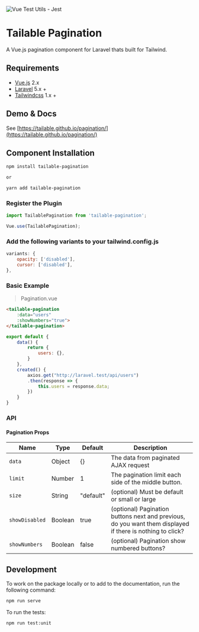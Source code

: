 ![Vue Test Utils - Jest](https://github.com/laravel-vue-tailwind/pagination/workflows/Vue%20Test%20Utils%20-%20Jest/badge.svg)

# Tailable Pagination
A Vue.js pagination component for Laravel thats built for Tailwind.

## Requirements

* [Vue.js](https://vuejs.org/) 2.x
* [Laravel](http://laravel.com/docs/) 5.x +
* [Tailwindcss](https://tailwindcss.com/) 1.x +

## Demo & Docs

See [https://tailable.github.io/pagination/](https://tailable.github.io/pagination/)

## Component Installation

```bash
npm install tailable-pagination

or

yarn add tailable-pagination
```

### Register the Plugin

```javascript
import TailablePagination from 'tailable-pagination';

Vue.use(TailablePagination);
```

### Add the following variants to your tailwind.config.js

```javascript
variants: {
    opacity: ['disabled'],
    cursor: ['disabled'],
},
```

### Basic Example
> Pagination.vue


```html
<tailable-pagination
    :data="users"
    :showNumbers="true">
</tailable-pagination>
```

```javascript
export default {
    data() {
        return {
            users: {},
        }
    },
    created() {
        axios.get("http://laravel.test/api/users")
        .then(response => {
            this.users = response.data;
        })
    }
}
```

### API

#### Pagination Props

| Name | Type | Default | Description  
| --- | --- | --- | --- |
| `data ` | Object | {} | The data from paginated AJAX request |
| `limit` | Number | 1 | The pagination limit each side of the middle button. |
| `size` | String | "default" | (optional) Must be default or small or large |
| `showDisabled` | Boolean | true | (optional) Pagination buttons next and previous, do you want them displayed if there is nothing to click? |
| `showNumbers ` | Boolean | false | (optional) Pagination show numbered buttons? |


## Development

To work on the package locally or to add to the documentation, run the following command:

```bash
npm run serve
```

To run the tests:

```bash
npm run test:unit
```